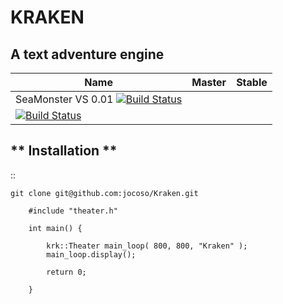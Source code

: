 # KRAKEN
## A text adventure engine

| Name | Master | Stable |
|------|--------|--------|
| SeaMonster VS 0.01 [![Build Status](https://build.kde.org/job/Extragear/job/krita/job/kf5-qt5%20SUSEQt5.15/badge/icon)](https://build.kde.org/job/Extragear/job/krita/job/kf5-qt5%20SUSEQt5.15/) |
| [![Build Status](https://build.kde.org/job/Extragear/job/krita/job/kf5-qt5%20SUSEQt5.15/badge/icon)](https://build.kde.org/job/Extragear/job/krita/job/kf5-qt5%20SUSEQt5.15/)|

** Installation **
-------------------
::

	git clone git@github.com:jocoso/Kraken.git



```
	#include "theater.h"

	int main() {

		krk::Theater main_loop( 800, 800, "Kraken" );
		main_loop.display();

		return 0;

	}

```